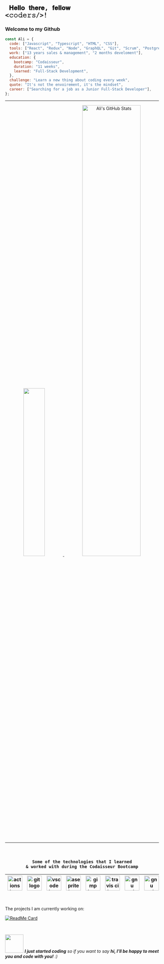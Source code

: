 ### <code> <h2> 𝐇𝐞𝐥𝐥𝐨 𝐭𝐡𝐞𝐫𝐞, 𝐟𝐞𝐥𝐥𝐨𝐰 <𝚌𝚘𝚍𝚎𝚛𝚜/>! </h2></code>

### Welcome to my Github

<div  align="left" border="1px red" >

```javascript
const Ali = {
  code: ["Javascript", "Typescript", "HTML", "CSS"],
  tools: ["React", "Redux", "Node", "GraphQL", "Git", "Scrum", "PostgreSQL"],
  work: ["13 years sales & management", "2 months develoment"],
  education: {
    bootcamp: "Codaisseur",
    duration: "11 weeks",
    learned: "Full-Stack Development",
  },
  challenge: "Learn a new thing about coding every week",
  quote: "It's not the envoirement, it's the mindset",
  career: ["Searching for a job as a Junior Full-Stack Developer"],
};
```

</div  >


---

<div   align="center"  >

<a href="https://github.com/AliLotfi123">
  <img width="37.5%" src="https://github-readme-stats.vercel.app/api/top-langs/?username=AliLotfi123&theme=radical&hide=glsl,python" />
</a>

<img  width="61.5%" src="https://github-readme-stats.vercel.app/api?username=AliLotfi123&&show_icons=true&theme=radical&line_height=27&v=5" alt="Ali's GitHub Stats" />

</div>

---

<br/>

<code><h3  align="center">Some of the technologies that I learned & worked with during the Codaisseur Bootcamp</h3></code> 

<div align="center">

| <img src="https://miro.medium.com/max/256/1*gGh9I9ju9w4lXhmWoG2fXA.png" alt="actions logo" width="48"> | <img src="https://d2eip9sf3oo6c2.cloudfront.net/tags/images/000/000/386/square_256/redux.png" alt="git logo" width="48"> | <img src="https://cdn.iconscout.com/icon/free/png-256/typescript-1174965.png" alt="vscode logo" width="48"> | <img src="https://cdn.iconscout.com/icon/free/png-256/node-js-3-1174937.png" alt="aseprite logo" width="48"> | <img src="https://cdn.iconscout.com/icon/free/png-256/git-16-1175195.png" alt="gimp logo" width="48"> |  <img src="https://developer.asustor.com/uploadIcons/0020_999_1596537478_postgresql-icon_256.png" alt="travis ci logo" width="48">| <img src="https://cdn.iconscout.com/icon/free/png-256/sass-226054.png" alt="gnu make logo" width="48">| <img src="https://www.w3.org/html/logo/downloads/HTML5_Logo_256.png" alt="gnu make logo" width="48"> | <img src="https://antman.info/images/news/logo.css3.png" alt="gnu make logo" width="48"> | <img src="https://images.opencollective.com/netlify/4087de2/logo/256.png" alt="gnu make logo" width="48"> | <img src="https://cdn.iconscout.com/icon/free/png-256/heroku-225989.png" alt="gnu make logo" width="48"> | <img src="https://hasura.io/blog/content/images/2020/02/favicon-3.png" alt="gnu make logo" width="48"> | <img src="https://www.squins.com/images/logo/npm.png" alt="gnu make logo" width="48"> | <img src="https://www.fullstacklabs.co/img/developersReactNative/ReactNative@2x.png" alt="gnu make logo" width="48"> | <img src="https://upload.wikimedia.org/wikipedia/commons/thumb/1/17/GraphQL_Logo.svg/1200px-GraphQL_Logo.svg.png" alt="gnu make logo" width="48"> 
|---|---|---|---|---|---|---|---|---|---|---|---|---|---|---|

</div>
<br />
<div><p>The projects I am currently working on: </p></div>

[![ReadMe Card](https://github-readme-stats.vercel.app/api/pin/?username=AliLotfi123&repo=Qruitly)](https://github.com/AliLotfi123/Qruitly)


<br />

<img src="https://media.giphy.com/media/LnQjpWaON8nhr21vNW/giphy.gif" width="60"> <em><b>I just started coding</b> so if you want to say <b>hi, I'll be happy to meet you and code with you!</b> :)</em>

